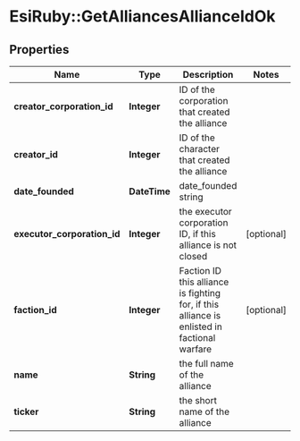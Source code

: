 # EsiRuby::GetAlliancesAllianceIdOk

## Properties
Name | Type | Description | Notes
------------ | ------------- | ------------- | -------------
**creator_corporation_id** | **Integer** | ID of the corporation that created the alliance | 
**creator_id** | **Integer** | ID of the character that created the alliance | 
**date_founded** | **DateTime** | date_founded string | 
**executor_corporation_id** | **Integer** | the executor corporation ID, if this alliance is not closed | [optional] 
**faction_id** | **Integer** | Faction ID this alliance is fighting for, if this alliance is enlisted in factional warfare | [optional] 
**name** | **String** | the full name of the alliance | 
**ticker** | **String** | the short name of the alliance | 


